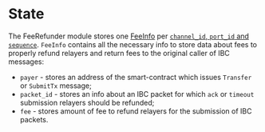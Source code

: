 # State

The FeeRefunder module stores one [FeeInfo](https://github.com/neutron-org/neutron/blob/a9e8ba5ebb9230bec97a4f2826d75a4e0e6130d9/proto/feerefunder/genesis.proto#L18) per [`channel_id`, `port_id` and `sequence`](https://github.com/neutron-org/neutron/blob/a9e8ba5ebb9230bec97a4f2826d75a4e0e6130d9/x/feerefunder/types/keys.go#L28).
`FeeInfo` contains all the necessary info to store data about fees to properly refund relayers and return fees to the original caller of IBC messages:
* `payer` - stores an address of the smart-contract which issues `Transfer` or `SubmitTx` message;
* `packet_id` - stores an info about an IBC packet for which `ack` or `timeout` submission relayers should be refunded;
* `fee` - stores amount of fee to refund relayers for the submission of IBC packets.


